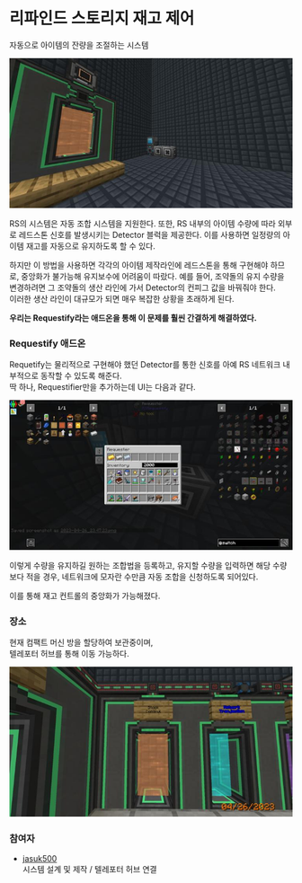 # 리파인드 스토리지 재고 제어

자동으로 아이템의 잔량을 조절하는 시스템

![asdf](../../asset/systems/rs_stock_control/main.jpg)

RS의 시스템은 자동 조합 시스템을 지원한다. 
또한, RS 내부의 아이템 수량에 따라 외부로 레드스톤 신호를 발생시키는 Detector 블럭을 제공한다. 
이를 사용하면 일정량의 아이템 재고를 자동으로 유지하도록 할 수 있다.

하지만 이 방법을 사용하면 각각의 아이템 제작라인에 레드스톤을 통해 구현해야 하므로, 중앙화가 불가능해 유지보수에 어려움이 따랐다. 
예를 들어, 조약돌의 유지 수량을 변경하려면 그 조약돌의 생산 라인에 가서 Detector의 컨피그 값을 바꿔줘야 한다.  
이러한 생산 라인이 대규모가 되면 매우 복잡한 상황을 초래하게 된다.

**우리는 Requestify라는 애드온을 통해 이 문제를 훨씬 간결하게 해결하였다.**

### Requestify 애드온

Requetify는 물리적으로 구현해야 했던 Detector를 통한 신호를 아예 RS 네트워크 내부적으로 동작할 수 있도록 해준다.  
딱 하나, Requestifier만을 추가하는데 UI는 다음과 같다.

![sdf](../../asset/systems/rs_stock_control/requestifier.jpg)

이렇게 수량을 유지하길 원하는 조합법을 등록하고, 유지할 수량을 입력하면
해당 수량보다 적을 경우, 네트워크에 모자란 수만큼 자동 조합을 신청하도록 되어있다. 

이를 통해 재고 컨트롤의 중앙화가 가능해졌다.

### 장소

현재 컴팩트 머신 방을 할당하여 보관중이며,  
텔레포터 허브를 통해 이동 가능하다.

![adsf](../../asset/systems/rs_stock_control/gate.jpg)

### 참여자
<!-- tag_source_open:link_list:member_contribute -->
- [jasuk500](../members/jasuk500.md)  
시스템 설계 및 제작 / 텔레포터 허브 연결
<!-- tag_close-->